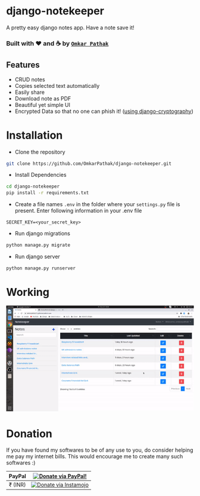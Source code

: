 # django-notekeeper
A pretty easy django notes app. Have a note save it!

### Built with :heart: and :coffee: by [`Omkar Pathak`](http://www.omkarpathak.in/)

## Features

- CRUD notes
- Copies selected text automatically
- Easily share
- Download note as PDF
- Beautiful yet simple UI
- Encrypted Data so that no one can phish it! ([using django-cryptography](https://github.com/georgemarshall/django-cryptography))

# Installation

- Clone the repository

```bash
git clone https://github.com/OmkarPathak/django-notekeeper.git
```

- Install Dependencies

```bash
cd django-notekeeper
pip install -r requirements.txt
```

- Create a file names `.env` in the folder where your `settings.py` file is present. Enter following information in your .env file

```
SECRET_KEY=<your_secret_key>
```

- Run django migrations

```bash
python manage.py migrate
```

- Run django server

```bash
python manage.py runserver
```

# Working

![working](results/working.gif)

# Donation

If you have found my softwares to be of any use to you, do consider helping me pay my internet bills. This would encourage me to create many such softwares :)

| PayPal | <a href="https://paypal.me/omkarpathak27" target="_blank"><img src="https://www.paypalobjects.com/webstatic/mktg/logo/AM_mc_vs_dc_ae.jpg" alt="Donate via PayPal!" title="Donate via PayPal!" /></a> |
|:-------------------------------------------:|:-------------------------------------------------------------:|
| ₹ (INR)  | <a href="https://www.instamojo.com/@omkarpathak/" target="_blank"><img src="https://www.soldermall.com/images/pic-online-payment.jpg" alt="Donate via Instamojo" title="Donate via instamojo" /></a> |
